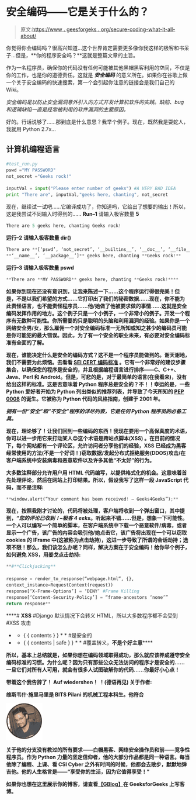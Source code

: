 # 安全编码——它是关于什么的？

> 原文:[https://www . geesforgeks . org/secure-coding-what-it-all-about/](https://www.geeksforgeeks.org/secure-coding-what-is-it-all-about/)

你觉得你会编码吗？很高兴知道…这个世界肯定需要更多像你我这样的极客和书呆子…但是，**你的程序安全吗？**这就是整篇文章的主旨。

作为一名程序员，确保你的代码没有任何可能被其他黑帽黑客利用的空间，不仅是你的工作，也是你的道德责任。这就是 ***安全编码*** 的意义所在。如果你在谷歌上做一个关于安全编码的快速搜索，第一个会引起你注意的链接会是我们自己的 Wiki。

*安全编码是以防止安全漏洞意外引入的方式开发计算机软件的实践。缺陷、bug 和逻辑缺陷一直是经常被利用的软件漏洞的主要原因。*

好的。行话说够了……那到底是什么意思？我举个例子。现在，既然我是耍蛇人，我就用 Python 2.7x…

## 计算机编程语言

```py
#test_run.py
pswd ="MY PASSWORD"
not_secret ="Geeks rock!"

inputVal = input("Please enter number of geeks") #A VERY BAD IDEA
print "There are", inputVal,"geeks here, chanting", not_secret
```

现在，继续试一试吧……它编译成功了，你知道吗，它给出了想要的输出！所以，这是我尝试不同输入时得到的……
**Run–1**
请输入极客数量 **5**

```py
There are 5 geeks here, chanting Geeks rock!
```

**运行–2**
**请输入极客数量 **dir()**** 

```py
There are **[‘pswd’, ‘not_secret’, ‘__builtins__’, ‘__doc__’, ‘__file__’,**
**‘__name__’, ‘__package__’]** geeks here, chanting **Geeks rock!**
```

****运行–3**
**请输入极客数量 **pswd****** 

```py
**There are **MY PASSWORD** geeks here, chanting **Geeks rock!****
```

****如果你到现在还没有意识到，让我来陈述一下……这个程序运行得很完美！但是，不是以我们希望的方式……它打印出了我们的秘密数据……现在，你不能为此责怪语言，也不能责怪程序员……他/她做了他被要求做的事情……这就是**安全编码**发挥作用的地方。这个例子只是一个小例子，一个非常小的例子。开发一个程序有无数种可能性。你所需要的只是聪明的头脑和利用漏洞的经验。如果你是一个**网络安全**男/女，那么雇佣一个对安全编码标准一无所知或知之甚少的编码员可能是你可能犯的最大错误。因此，为了有一个安全的职业未来，有必要对安全编码标准有全面的了解。****

****现在，谁能决定什么是安全的编码方式？这不是一个程序员能做到的。谢天谢地，我们不需要为此烦恼。去看看 [**SEI CERT 编码标准**](https://www.securecoding.cert.org/confluence/display/seccode/SEI+CERT+Coding+Standards) 。它有一个非常好的建议步骤集合，以确保您的程序是安全的，并且根据编程语言进行排序——C、C++、Java、Perl 和 Android。但是，可悲的是，对于最简单的语言(在我看来)，没有给出这样的标准。这是否意味着 Python 程序总是安全的？不！！幸运的是，一些 Python 爱好者开始为 Python 列出类似的推荐列表，并导致了今天所知的 [**PEP 0008**](https://www.python.org/dev/peps/pep-0008/) 的诞生。它被称为 Python 代码的**风格指南**，创建于 2001 年。****

*****拥有一份“安全”和“不安全”程序的详尽列表，它是任何 Python 程序员的必备工具。*****

****现在，理论够了！让我们回到一些编码的东西！我现在要用一个高保真度的术语，你可以进一步用它来打动某人😉这个术语是**跨站点脚本(XSS)** 。在目前的情况下，每个网站都有一个评论区，允许访问者分享他们的经验，XSS 已经成为黑客经常使用的方法(不是一个好词！)窃取数据/发起分布式拒绝服务(DDOS)攻击/在客户端系统中安装病毒和恶意软件以及许多其他“不太好”的行为。****

****大多数注释部分允许用户用 HTML 代码编写，以提供格式化的机会。这意味着首先处理评论，然后在网站上打印结果。所以，假设我写了这样一段 JavaScript 代码，而不是注释:****

```py
**window.alert(“Your comment has been received! – Geeks4Geeks”);**
```

****现在，按照我刚才讨论的，代码将被处理，客户端将收到一个弹出窗口，其中提到，“*您的评论已收到！–极客 4 eeks*。听起来不错……但是，想象一下可能性。一个人可以编写一个简单的脚本，在客户端系统中下载一个恶意软件/病毒，或者显示一个广告，该广告的内容会吸引他/她点击它，该广告将出现在一个可以窃取 cookies 的 IFrame 中(这被称为**点击劫持**)，这进一步导致了所谓的**会话劫持**；选项不限！那么，我们该怎么办呢？同样，解决方案在于安全编码！给你举个例子，如何避免 XSS，用姜戈点击劫持:****

```py
**#**Clickjacking**

response = render_to_response(“webpage.html”, {},
context_instance=RequestContext(request))
response[‘X-Frame-Options’] = ‘DENY’ #Frame Killing
response[‘Content-Security-Policy’] = “frame-ancestors ‘none’”
return response**
```

****# **XSS**
#Django 默认情况下会转义 HTML，所以大多数程序都不会受到#XSS 攻击
* * { { contents } } * * #是安全的
* * { { contents | safe } } * * #覆盖转义，**不是个好主意****** 

****所以，基本上总结就是，如果你想在编码领域取得成功，那么就应该**养成遵守安全编码标准**的习惯。为什么呢？因为只有那些公众无法访问的程序才是安全的……一旦它们对所有人可用，就会有很多人试图破解你的代码……你最好小心点！****

****带着这个我告辞了！
**Auf wiedershen！** **！**(德语再见)
**关于作者:****** 

******维斯韦什·施里马里**是 BITS Pilani 的机械工程本科生。他符合****

****![vish](img/7f994f5cd1064d29bfe40308498171ec.png)****

****关于他的分支没有教过的所有要求——白帽黑客、网络安全操作员和前——竞争性程序员。作为 Python 力量的坚定信仰者，他的大部分作品都是同一种语言。每当他除了编程、上课、看 CSI Cyber 之外有时间的时候，他都会去散步，默默地弹吉他。他的人生格言是——“享受你的生活，因为它值得享受！”****

******如果你也想在这里展示你的博客，请查看**[**【GBlog】**](http://geeksquiz.com/gblog/)**在 GeeksforGeeks 上写客博。******